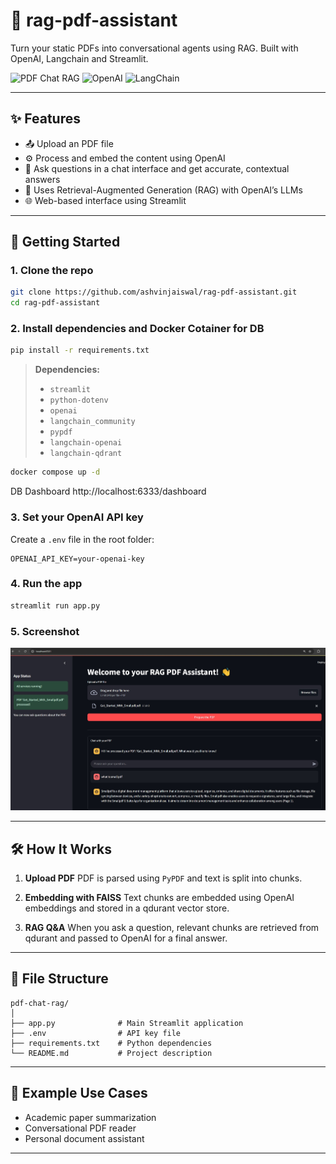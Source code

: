 # 📄 rag-pdf-assistant

Turn your static PDFs into conversational agents using RAG. Built with OpenAI, Langchain and Streamlit.

![PDF Chat RAG](https://img.shields.io/badge/Streamlit-Chat_UI-red?style=flat&logo=streamlit)
![OpenAI](https://img.shields.io/badge/OpenAI-GPT--4-blue?style=flat&logo=openai)
![LangChain](https://img.shields.io/badge/LangChain-RAG-green?style=flat)

---

## ✨ Features

- 📤 Upload an PDF file
- ⚙️ Process and embed the content using OpenAI
- 💬 Ask questions in a chat interface and get accurate, contextual answers
- 🧠 Uses Retrieval-Augmented Generation (RAG) with OpenAI’s LLMs
- 🌐 Web-based interface using Streamlit

---

## 🚀 Getting Started

### 1. Clone the repo

```bash
git clone https://github.com/ashvinjaiswal/rag-pdf-assistant.git
cd rag-pdf-assistant
```

### 2. Install dependencies and Docker Cotainer for DB

```bash
pip install -r requirements.txt
```

> **Dependencies:**
>
> - `streamlit`
> - `python-dotenv`
> - `openai`
> - `langchain_community`
> - `pypdf`
> - `langchain-openai`
> - `langchain-qdrant`

```bash
docker compose up -d
```

DB Dashboard
http://localhost:6333/dashboard

### 3. Set your OpenAI API key

Create a `.env` file in the root folder:

```env
OPENAI_API_KEY=your-openai-key
```

### 4. Run the app

```bash
streamlit run app.py
```

### 5. Screenshot

![App Scrrenshot](./Rag-pdf-ssistant.jpg)

---

## 🛠️ How It Works

1. **Upload PDF**
   PDF is parsed using `PyPDF` and text is split into chunks.

2. **Embedding with FAISS**
   Text chunks are embedded using OpenAI embeddings and stored in a qdurant vector store.

3. **RAG Q\&A**
   When you ask a question, relevant chunks are retrieved from qdurant and passed to OpenAI for a final answer.

---

## 📂 File Structure

```
pdf-chat-rag/
│
├── app.py              # Main Streamlit application
├── .env                # API key file
├── requirements.txt    # Python dependencies
└── README.md           # Project description
```

---

## 📄 Example Use Cases

- Academic paper summarization
- Conversational PDF reader
- Personal document assistant

---
